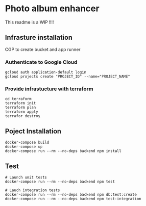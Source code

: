 # Photo album enhancer

This readme is a WIP !!!!

## Infrasture installation

CGP to create bucket and app runner

### Authenticate to Google Cloud
```
gcloud auth application-default login
gcloud projects create "PROJECT_ID" --name="PROJECT_NAME"
```

### Provide infrastucture with terraform
```
cd terraform
terraform init
terraform plan
terraform apply
terrafor destroy
```

## Poject Installation
```
docker-compose build
docker-compose up
docker-compose run --rm --no-deps backend npm install
```

## Test
```
# Launch unit tests
docker-compose run --rm --no-deps backend npm test

# Lauch integration tests
docker-compose run --rm --no-deps backend npm db:test:create
docker-compose run --rm --no-deps backend npm test:integration
```